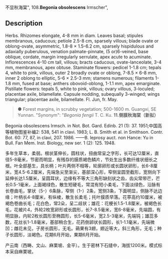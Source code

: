 不显秋海棠",
108.**Begonia obsolescens** Irmscher",

## Description
Herbs. Rhizomes elongate, 4-8 mm in diam. Leaves basal; stipules membranous, caducous; petiole 2.5-8 cm, sparsely villous; blade ovate or oblong-ovate, asymmetric, 1.8-8 × 1.5-6.2 cm, sparsely hispidulous and adaxially puberulous, venation palmate-pinnate, (5 or)6-veined, base oblique, cordate, margin irregularly serrulate, apex acute to acuminate. Inflorescences 4-10 cm tall, villous; bracts caducous, ovate-lanceolate, 3-4 mm, membranous, apex obtuse. Staminate flowers: pedicel 1-1.8 cm; tepals 4, white to pink, villous, outer 2 broadly ovate or oblong, 7-8.5 × 6-8 mm, inner 2 oblong to elliptic, 5-6 × 2.5-3 mm; stamens numerous; filaments 1-1.8 mm, fused at base; anthers obovoid-oblong, 1-1.1 mm, apex emarginate. Pistillate flowers: tepals 5, white to pink, villous; ovary villous, 3-loculed; placentae axile, bilamellate. Capsule nodding, subequally 3-winged; wings triangular; placentae axile, bilamellate. Fl. Jun, fr. May.

> ● Forest margins, in scrubby vegetation; 500-1600 m. Guangxi, SE Yunnan.
  "Synonym": "*Begonia fengii* T. C. Ku.
**11.侧膜秋海棠（新拟）**

Begonia obsolescens Irmsch. in Not. Bot. Gard. Edinb. 21 (1): 37. 1951;中国高等植物图鉴补编2: 538, 541 in clavi. 1983; L. B. Smith et al. in Smithson. Contr. Bot. 60: 77, 87, in clavi, 207. 1986. ——B. leprosy auct. non Hance: Yu in Bull. Fan Mem. Inst. Biology, new ser. 1 (2): 125. 1948.

多年生草本，柔弱。根状茎伸长，圆柱状，扭曲常呈之字形，长可达12厘米，直径5-8毫米，节密而明显，有残存的膜质褐色鳞片，节处生出多数纤维状细长之根。叶全部基生，具长柄；叶片两侧不相等，轮廓卵形或长圆状卵形，长6-8厘米，宽4.5-6.2厘米，先端急尖至渐尖，基部深心形，窄侧呈圆至截形，宽侧向下延伸长达1.5厘米，呈圆耳状，边缘有不等大三角形缺刻状之齿，齿尖常带芒，芒长0.5-1毫米，上面褐绿色，散生短硬毛，常混有短小柔毛，下面淡绿色，沿脉有长卷曲毛，掌状（5-）6条脉，窄侧（1-）2条，宽侧3条，下面明显，侧脉不达边缘；叶柄长4-8厘米，有纵棱，散生长柔毛；托叶膜质早落。花葶高约10厘米，被褐色卷曲长毛；花白色，常2朵，呈二歧状；雄花：花梗长1.5-1.8厘米，被褐色长毛，花被片4，外轮2枚宽卵形或长圆形，长7-8.5毫米，宽6-8毫米，先端圆，有明显脉，内轮2枚长圆形至椭圆形，长5-6毫米，宽2.5-3毫米，先端钝；雄蕊多数，花丝长1-1.8毫米，基部稍合生，花药倒卵状长圆形，长1-1.1毫米，先端微凹；雌花未见，子房长圆形，无毛。蒴果有3翅，翅近等大，斜三角形，无毛；种子长圆形，淡褐色。花期6月开始，果期6月开始。

产云南（西畴、文山、麻栗坡、金平）。生于密林下石缝中，海拔1200米。模式标本采自麻栗坡。
